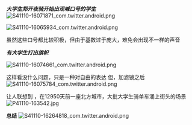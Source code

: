 **_大学生郑开夜骑开始出现喊口号的学生_**
![S41110-16071871_com.twitter.android.png](https://github.com/user-attachments/assets/2dc1aa07-9e8e-4080-9738-ef5145133079)

![S41110-16065934_com.twitter.android.png](https://github.com/user-attachments/assets/fd521200-4398-4b64-ae58-3fe007dffeaf)

虽然这些口号都比较积极，但由于基数过于庞大，难免会出现不一样的声音

**_有大学生打出旗帜_**

![S41110-16074661_com.twitter.android.png](https://github.com/user-attachments/assets/f22989d1-983f-49f6-be11-bd665ef478e0)

这样看没什么问题，只是一种对自由的表达
但，加滤镜之后
![S41110-16075784_com.twitter.android.png](https://github.com/user-attachments/assets/c8d9299f-d1e3-482e-8479-757418426734)

让人联想到 ，在12950天前一座北方城市，大批大学生骑单车涌上街头的场景
![P41110-163542.jpg](https://github.com/user-attachments/assets/26e0475f-ee6c-4cc5-a922-58ef5a2f3b54)

**总结**
![S41110-16264818_com.twitter.android.png](https://github.com/user-attachments/assets/505aebf4-8d06-4dfe-af3a-37630ddd5588)



